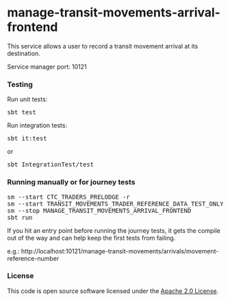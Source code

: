 
# manage-transit-movements-arrival-frontend

This service allows a user to record a transit movement arrival at its destination.

Service manager port: 10121

### Testing

Run unit tests:
<pre>sbt test</pre>  
Run integration tests:  
<pre>sbt it:test</pre>  
or
<pre>sbt IntegrationTest/test</pre>  

### Running manually or for journey tests

<pre>
sm --start CTC_TRADERS_PRELODGE -r
sm --start TRANSIT_MOVEMENTS_TRADER_REFERENCE_DATA_TEST_ONLY // running locally
sm --stop MANAGE_TRANSIT_MOVEMENTS_ARRIVAL_FRONTEND
sbt run
</pre>

If you hit an entry point before running the journey tests, it gets the compile out of the way and can help keep the first tests from failing.  

e.g.: http://localhost:10121/manage-transit-movements/arrivals/movement-reference-number

### License

This code is open source software licensed under the [Apache 2.0 License]("http://www.apache.org/licenses/LICENSE-2.0.html").


